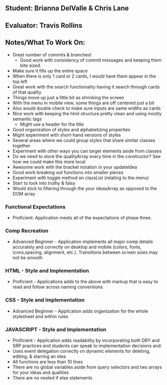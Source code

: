 ## Student: Brianna DelValle & Chris Lane
## Evaluator: Travis Rollins
## Notes/What To Work On:
* Great number of commits & branches!
  * Good work with consistency of commit messages and keeping them bite sized.
* Make sure it fills up the entire space
* When there is only 1 card or 2 cards, I would have them appear in the top left
* Great work with the search functionality having it search through cards of that quality
* Things move up just a little bit as shrinking the screen
* With the menu in mobile view, some things are off centered just a bit
* Also would double check to make sure inputs are same widths as cards
* Nice work with keeping the html structure pretty clean and using mostly semantic tags
  * Might use a header for the title
* Good organization of styles and alphabetizing properties
* Might experiment with short-hand versions of styles
* Several areas where we could group styles that share similar classes together
* Experiment with other ways you can target elements aside from classes
* Do we need to store the qualityArray every time in the constructor?  See how we could make this more local
* Awesome work with the bracket notation in your updateIdea
* Good work breaking out functions into smaller pieces
* Experiment with toggle method on classList (relating to the menu)
* Start to look into truthy & falsy
* Would stick to filtering through the your ideasArray as opposed to the DOM array

### Functional Expectations

*  Proficient: Application meets all of the expectations of phase three.

### Comp Recreation

*  Advanced Beginner - Application implements all major comp details accurately and correctly on desktop and mobile (colors, fonts, icons,spacing, alignment,  etc.). Transitions between screen sizes may not be smooth

### HTML - Style and Implementation

*  Proficient - Applications adds to the above with markup that is easy to read and follow across naming conventions

### CSS - Style and Implementation

*  Advanced Beginner - Application adds organization for the whole stylesheet and within rules

### JAVASCRIPT - Style and Implementation

*  Proficient - Application adds readability by incorporating both DRY and SRP practices and students can speak to implementation decisions and:
  *  Uses event delegation correctly on dynamic elements for deleting, editing, & starring an idea
  *  All functions are less than 10 lines
  *  There are no global variables aside from query selectors and two arrays for your ideas and qualities
  *  There are no nested if else statements
